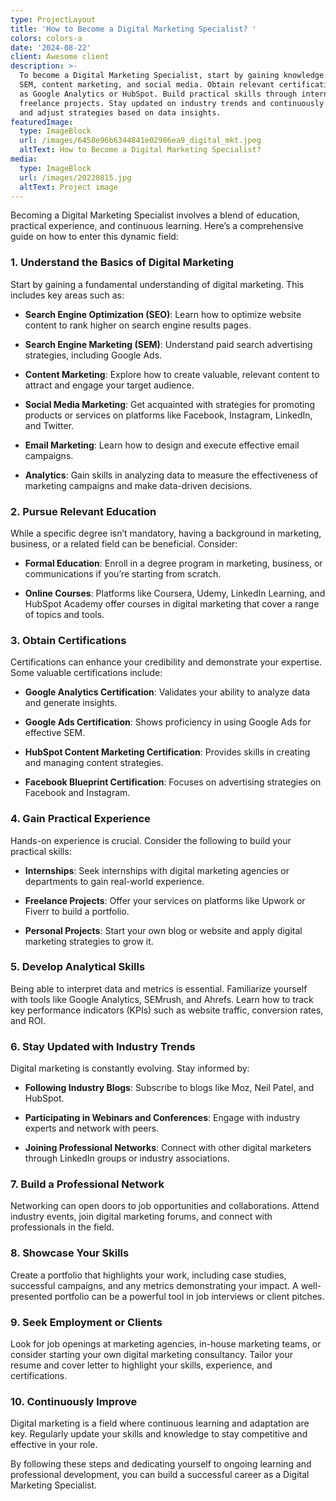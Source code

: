 ```yaml
---
type: ProjectLayout
title: 'How to Become a Digital Marketing Specialist? '
colors: colors-a
date: '2024-08-22'
client: Awesome client
description: >-
  To become a Digital Marketing Specialist, start by gaining knowledge in SEO,
  SEM, content marketing, and social media. Obtain relevant certifications, such
  as Google Analytics or HubSpot. Build practical skills through internships or
  freelance projects. Stay updated on industry trends and continuously analyze
  and adjust strategies based on data insights.
featuredImage:
  type: ImageBlock
  url: /images/6458e96b6344841e02986ea9_digital_mkt.jpeg
  altText: How to Become a Digital Marketing Specialist?
media:
  type: ImageBlock
  url: /images/20220815.jpg
  altText: Project image
---
```

Becoming a Digital Marketing Specialist involves a blend of education, practical experience, and continuous learning. Here’s a comprehensive guide on how to enter this dynamic field:

### 1. **Understand the Basics of Digital Marketing**

Start by gaining a fundamental understanding of digital marketing. This includes key areas such as:

*   **Search Engine Optimization (SEO)**: Learn how to optimize website content to rank higher on search engine results pages.

*   **Search Engine Marketing (SEM)**: Understand paid search advertising strategies, including Google Ads.

*   **Content Marketing**: Explore how to create valuable, relevant content to attract and engage your target audience.

*   **Social Media Marketing**: Get acquainted with strategies for promoting products or services on platforms like Facebook, Instagram, LinkedIn, and Twitter.

*   **Email Marketing**: Learn how to design and execute effective email campaigns.

*   **Analytics**: Gain skills in analyzing data to measure the effectiveness of marketing campaigns and make data-driven decisions.

### 2. **Pursue Relevant Education**

While a specific degree isn’t mandatory, having a background in marketing, business, or a related field can be beneficial. Consider:

*   **Formal Education**: Enroll in a degree program in marketing, business, or communications if you’re starting from scratch.

*   **Online Courses**: Platforms like Coursera, Udemy, LinkedIn Learning, and HubSpot Academy offer courses in digital marketing that cover a range of topics and tools.

### 3. **Obtain Certifications**

Certifications can enhance your credibility and demonstrate your expertise. Some valuable certifications include:

*   **Google Analytics Certification**: Validates your ability to analyze data and generate insights.

*   **Google Ads Certification**: Shows proficiency in using Google Ads for effective SEM.

*   **HubSpot Content Marketing Certification**: Provides skills in creating and managing content strategies.

*   **Facebook Blueprint Certification**: Focuses on advertising strategies on Facebook and Instagram.

### 4. **Gain Practical Experience**

Hands-on experience is crucial. Consider the following to build your practical skills:

*   **Internships**: Seek internships with digital marketing agencies or departments to gain real-world experience.

*   **Freelance Projects**: Offer your services on platforms like Upwork or Fiverr to build a portfolio.

*   **Personal Projects**: Start your own blog or website and apply digital marketing strategies to grow it.

### 5. **Develop Analytical Skills**

Being able to interpret data and metrics is essential. Familiarize yourself with tools like Google Analytics, SEMrush, and Ahrefs. Learn how to track key performance indicators (KPIs) such as website traffic, conversion rates, and ROI.

### 6. **Stay Updated with Industry Trends**

Digital marketing is constantly evolving. Stay informed by:

*   **Following Industry Blogs**: Subscribe to blogs like Moz, Neil Patel, and HubSpot.

*   **Participating in Webinars and Conferences**: Engage with industry experts and network with peers.

*   **Joining Professional Networks**: Connect with other digital marketers through LinkedIn groups or industry associations.

### 7. **Build a Professional Network**

Networking can open doors to job opportunities and collaborations. Attend industry events, join digital marketing forums, and connect with professionals in the field.

### 8. **Showcase Your Skills**

Create a portfolio that highlights your work, including case studies, successful campaigns, and any metrics demonstrating your impact. A well-presented portfolio can be a powerful tool in job interviews or client pitches.

### 9. **Seek Employment or Clients**

Look for job openings at marketing agencies, in-house marketing teams, or consider starting your own digital marketing consultancy. Tailor your resume and cover letter to highlight your skills, experience, and certifications.

### 10. **Continuously Improve**

Digital marketing is a field where continuous learning and adaptation are key. Regularly update your skills and knowledge to stay competitive and effective in your role.

By following these steps and dedicating yourself to ongoing learning and professional development, you can build a successful career as a Digital Marketing Specialist.



